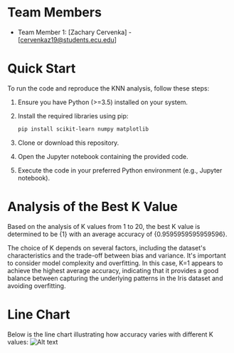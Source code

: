 # Team Members
- Team Member 1: [Zachary Cervenka] - [cervenkaz19@students.ecu.edu]


# Quick Start
To run the code and reproduce the KNN analysis, follow these steps:

1. Ensure you have Python (>=3.5) installed on your system.
2. Install the required libraries using pip:

   ```bash
   pip install scikit-learn numpy matplotlib
3. Clone or download this repository.
4. Open the Jupyter notebook containing the provided code.
5. Execute the code in your preferred Python environment (e.g., Jupyter notebook).

# Analysis of the Best K Value
Based on the analysis of K values from 1 to 20, the best K value is determined to be {1} with an average accuracy of {0.9595959595959596}.

The choice of K depends on several factors, including the dataset's characteristics and the trade-off between bias and variance. It's important to consider model complexity and overfitting. In this case, K=1 appears to achieve the highest average accuracy, indicating that it provides a good balance between capturing the underlying patterns in the Iris dataset and avoiding overfitting.

# Line Chart
Below is the line chart illustrating how accuracy varies with different K values:
![Alt text](image.png)